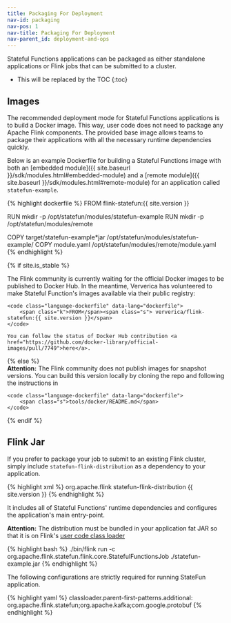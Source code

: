 ```yaml
---
title: Packaging For Deployment
nav-id: packaging
nav-pos: 1
nav-title: Packaging For Deployment
nav-parent_id: deployment-and-ops
---
```

<!--
Licensed to the Apache Software Foundation (ASF) under one
or more contributor license agreements.  See the NOTICE file
distributed with this work for additional information
regarding copyright ownership.  The ASF licenses this file
to you under the Apache License, Version 2.0 (the
"License"); you may not use this file except in compliance
with the License.  You may obtain a copy of the License at

  http://www.apache.org/licenses/LICENSE-2.0

Unless required by applicable law or agreed to in writing,
software distributed under the License is distributed on an
"AS IS" BASIS, WITHOUT WARRANTIES OR CONDITIONS OF ANY
KIND, either express or implied.  See the License for the
specific language governing permissions and limitations
under the License.
-->

Stateful Functions applications can be packaged as either standalone applications or Flink jobs that can be submitted to a cluster.

* This will be replaced by the TOC
{:toc}

## Images

The recommended deployment mode for Stateful Functions applications is to build a Docker image.
This way, user code does not need to package any Apache Flink components.
The provided base image allows teams to package their applications with all the necessary runtime dependencies quickly.

Below is an example Dockerfile for building a Stateful Functions image with both an [embedded module]({{ site.baseurl }}/sdk/modules.html#embedded-module) and a [remote module]({{ site.baseurl }}/sdk/modules.html#remote-module) for an application called ``statefun-example``.

{% highlight dockerfile %}
FROM flink-statefun:{{ site.version }}

RUN mkdir -p /opt/statefun/modules/statefun-example
RUN mkdir -p /opt/statefun/modules/remote

COPY target/statefun-example*jar /opt/statefun/modules/statefun-example/
COPY module.yaml /opt/statefun/modules/remote/module.yaml
{% endhighlight %}

{% if site.is_stable %}
<div class="alert alert-info">
	The Flink community is currently waiting for the official Docker images to be published to Docker Hub.
	In the meantime, Ververica has volunteered to make Stateful Function's images available via their public registry: 

	<code class="language-dockerfile" data-lang="dockerfile">
		<span class="k">FROM</span><span class="s"> ververica/flink-statefun:{{ site.version }}</span>
	</code>

	You can follow the status of Docker Hub contribution <a href="https://github.com/docker-library/official-images/pull/7749">here</a>.
</div>
{% else %}
<div class="alert alert-info">
	<strong>Attention:</strong> The Flink community does not publish images for snapshot versions.
	You can build this version locally by cloning the <a hre="https://github.com/apache/flink-statefun">repo</a> and following
	the instructions in 
	
	<code class="language-dockerfile" data-lang="dockerfile">
		<span class="s">tools/docker/README.md</span>
	</code>
</div>
{% endif %}

## Flink Jar

If you prefer to package your job to submit to an existing Flink cluster, simply include ``statefun-flink-distribution`` as a dependency to your application.

{% highlight xml %}
<dependency>
	<groupId>org.apache.flink</groupId>
	<artifactId>statefun-flink-distribution</artifactId>
	<version>{{ site.version }}</version>
</dependency>
{% endhighlight %}

It includes all of Stateful Functions' runtime dependencies and configures the application's main entry-point.

<div class="alert alert-info">
  <strong>Attention:</strong> The distribution must be bundled in your application fat JAR so that it is on Flink's <a href="https://ci.apache.org/projects/flink/flink-docs-stable/monitoring/debugging_classloading.html#inverted-class-loading-and-classloader-resolution-order">user code class loader</a>
</div>

{% highlight bash %}
./bin/flink run -c org.apache.flink.statefun.flink.core.StatefulFunctionsJob ./statefun-example.jar
{% endhighlight %}

The following configurations are strictly required for running StateFun application.

{% highlight yaml %}
classloader.parent-first-patterns.additional: org.apache.flink.statefun;org.apache.kafka;com.google.protobuf
{% endhighlight %}

